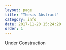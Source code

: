 ```yaml
---
layout: page
title: "Thesis Abstract"
category: info
date: 2017-11-20 15:24:20
order: 1
---
```


Under Construction
<!-- upload the abstract of the thesis -->
